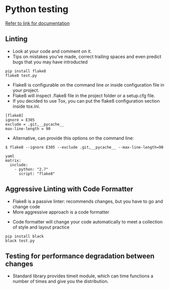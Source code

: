 # Python testing
[ Refer to link for documentation ](https://realpython.com/python-testing/)

## Linting
- Look at your code and comment on it.
- Tips on mistakes you've made, correct trailing spaces and even predict bugs that 
you may have introducted
```
pip install flake8
flake8 test.py
```
- Flake8 is configurable on the command line or inside configuration file in your project.
- Flake8 will inspect .flake8 file in the project folder or a setup.cfg file.
- If you decided to use Tox, you can put the flake8 configuration section inside tox.ini.

```
[flake8]
ignore = E305
exclude = .git,__pycache__
max-line-length = 90
```

- Alternative, can provide this options on the command line:
```
$ flake8 --ignore E305 --exclude .git,__pycache__ --max-line-length=90
```

```
yaml
matrix:
  include:
    - python: "2.7"
      script: "flake8"
```

## Aggressive Linting with Code Formatter
* Flake8 is a passive linter: recommends changes, but you have to go and change code
* More aggressive approach is a code formatter
+ Code formatter will change your code automatically to meet a collection of style and layout practice

```angular2html
pip install black
black test.py
```

## Testing for performance degradation between changes
- Standard library provides timeit module, which can time functions a number of times and give you the distribution.



